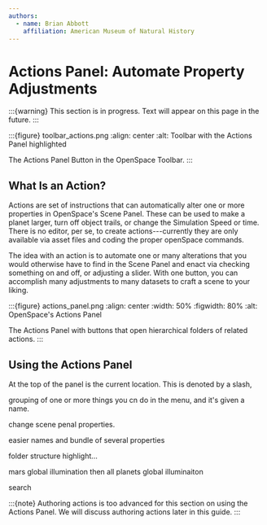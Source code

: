 ```yaml
---
authors:
  - name: Brian Abbott
    affiliation: American Museum of Natural History
---
```



# Actions Panel: Automate Property Adjustments

:::{warning}
This section is in progress. Text will appear on this page in the future.
:::

:::{figure} toolbar_actions.png
:align: center
:alt: Toolbar with the Actions Panel highlighted

The Actions Panel Button in the OpenSpace Toolbar.
:::


## What Is an Action?

Actions are set of instructions that can automatically alter one or more properties in OpenSpace's Scene Panel. These can be used to make a planet larger, turn off object trails, or change the Simulation Speed or time. There is no editor, per se, to create actions---currently they are only available via asset files and coding the proper openSpace commands.

The idea with an action is to automate one or many alterations that you would otherwise have to find in the Scene Panel and enact via checking something on and off, or adjusting a slider. With one button, you can accomplish many adjustments to many datasets to craft a scene to your liking.


:::{figure} actions_panel.png
:align: center
:width: 50%
:figwidth: 80%
:alt: OpenSpace's Actions Panel

The Actions Panel with buttons that open hierarchical folders of related actions.
:::




## Using the Actions Panel

At the top of the panel is the current location. This is denoted by a slash, 



grouping of one or more things you cn do in the menu, and it's given a name.

change scene penal properties.

easier names and bundle of several properties

folder structure highlight...

mars global illumination then all planets global illuminaiton

search



:::{note}
Authoring actions is too advanced for this section on using the Actions Panel. We will discuss authoring actions later in this guide.
:::